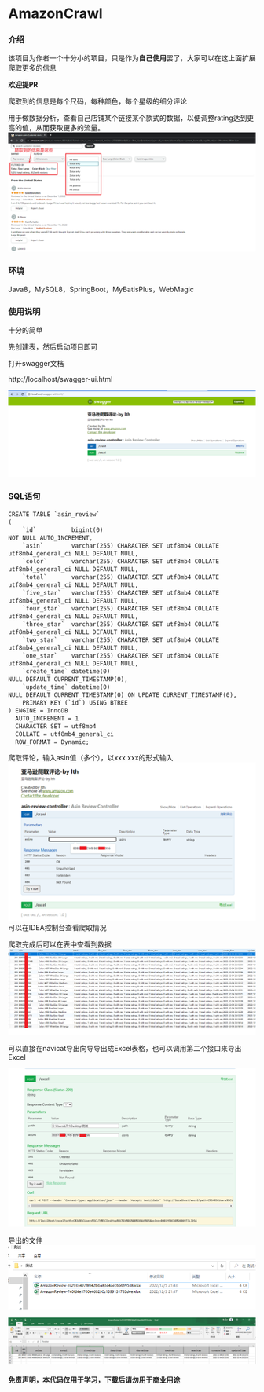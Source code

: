 # AmazonCrawl

### 介绍

该项目为作者一个十分小的项目，只是作为**自己使用**罢了，大家可以在这上面扩展爬取更多的信息

**欢迎提PR**

爬取到的信息是每个尺码，每种颜色，每个星级的细分评论

用于做数据分析，查看自己店铺某个链接某个款式的数据，以便调整rating达到更高的值，从而获取更多的流量。
![img.png](png/img.png)

### 环境

Java8，MySQL8，SpringBoot，MyBatisPlus，WebMagic

### 使用说明

十分的简单

先创建表，然后启动项目即可

打开swagger文档

http://localhost/swagger-ui.html

![img.png](png/img2.png)

### SQL语句

```mysql
CREATE TABLE `asin_review`
(
    `id`          bigint(0)                                                     NOT NULL AUTO_INCREMENT,
    `asin`        varchar(255) CHARACTER SET utf8mb4 COLLATE utf8mb4_general_ci NULL DEFAULT NULL,
    `color`       varchar(255) CHARACTER SET utf8mb4 COLLATE utf8mb4_general_ci NULL DEFAULT NULL,
    `total`       varchar(255) CHARACTER SET utf8mb4 COLLATE utf8mb4_general_ci NULL DEFAULT NULL,
    `five_star`   varchar(255) CHARACTER SET utf8mb4 COLLATE utf8mb4_general_ci NULL DEFAULT NULL,
    `four_star`   varchar(255) CHARACTER SET utf8mb4 COLLATE utf8mb4_general_ci NULL DEFAULT NULL,
    `three_star`  varchar(255) CHARACTER SET utf8mb4 COLLATE utf8mb4_general_ci NULL DEFAULT NULL,
    `two_star`    varchar(255) CHARACTER SET utf8mb4 COLLATE utf8mb4_general_ci NULL DEFAULT NULL,
    `one_star`    varchar(255) CHARACTER SET utf8mb4 COLLATE utf8mb4_general_ci NULL DEFAULT NULL,
    `create_time` datetime(0)                                                   NULL DEFAULT CURRENT_TIMESTAMP(0),
    `update_time` datetime(0)                                                   NULL DEFAULT CURRENT_TIMESTAMP(0) ON UPDATE CURRENT_TIMESTAMP(0),
    PRIMARY KEY (`id`) USING BTREE
) ENGINE = InnoDB
  AUTO_INCREMENT = 1
  CHARACTER SET = utf8mb4
  COLLATE = utf8mb4_general_ci
  ROW_FORMAT = Dynamic;
```

爬取评论，输入asin值（多个），以xxx xxx的形式输入
![img3.png](png/img3.png)
可以在IDEA控制台查看爬取情况

爬取完成后可以在表中查看到数据
![img4.png](png/img4.png)

可以直接在navicat导出向导导出成Excel表格，也可以调用第二个接口来导出Excel

![img5.png](png/img5.png)

导出的文件
![img6.png](png/img6.png)

![img7.png](png/img7.png)

#### 免责声明，本代码仅用于学习，下载后请勿用于商业用途
